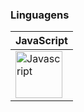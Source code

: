 ### Linguagens
|JavaScript|
|-|
|<img src="https://cdn.jsdelivr.net/gh/devicons/devicon@latest/icons/javascript/javascript-original.svg" title="Javascript" width="75" height="75"/>|

<!--
**DeysaHerdi/DeysaHerdi** is a ✨ _special_ ✨ repository because its `README.md` (this file) appears on your GitHub profile.

Here are some ideas to get you started:

- 🔭 I’m currently working on ...
- 🌱 I’m currently learning ...
- 👯 I’m looking to collaborate on ...
- 🤔 I’m looking for help with ...
- 💬 Ask me about ...
- 📫 How to reach me: ...
- 😄 Pronouns: ...
- ⚡ Fun fact: ...
-->
